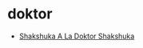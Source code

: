 # doktor

 * [Shakshuka A La Doktor Shakshuka](../index/s/shakshuka-a-la-doktor-shakshuka-350155.json)
